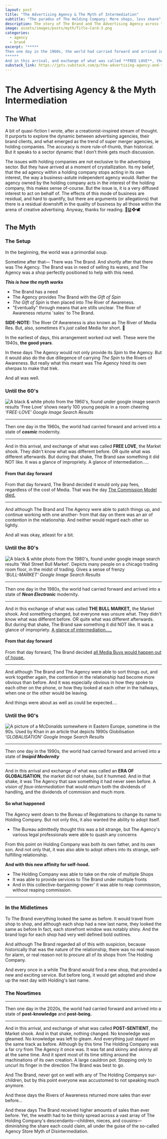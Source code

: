 ```yaml
---
layout: post
title: "The Advertising Agency & The Myth of Intermediation"
subtitle: "The paradox of The Holding Company: More shops, less share"
description: The story of The Brand and The Advertising Agency across the era's 
image: assets/images/posts/myth/Title-Card-3.png
categories:
  - agency
  - brand
excerpt: "*****
Then one day in the 1960s, the world had carried forward and arrived into a state of ***cosmic*** modernity.
******
And in this arrival, and exchange of what was called **FREE LOVE**, the Market shook. They didn't know what was different before. OR quite what was different afterwards. But during that shake, The Brand saw something it did NOT like. It was a glance of impropriety. A glance of intermediation....."
substack_link: https://jptv.substack.com/p/the-advertising-agency-and-the-myth
---
```


# The Advertising Agency & the Myth Intermediation
## The What

A bit of quasi-fiction I wrote, after a creationist-inspired stream of thought. It purports to explore the dynamic between advertising agencies, their brand clients, and what emerged as the trend of super merger agencies, ie holding companies. The accuracy is more rule-of-thumb, than historical. But it speaks to a sector dynamic that I don’t think gets much discussion.

 The issues with holding companies are not exclusive to the advertising sector. But they have arrived at a moment of crystallization. Its my belief, that the ad agency within a holding company stops acting in its own interest, the way a business-astute independent agency would. Rather the agency owned by the holding company acts in the interest of the holding company, this makes sense of-course. But the issue is, it is a very diffused interest to act on behalf of. The effects of this mode of business are residual, and hard to quantify, but there are arguments (or allegations) that there is a residual downshift in the quality of business by all those within the arena of creative advertising. Anyway, thanks for reading. 📖䷊❖🕊

## The Myth
### The Setup

In the beginning, the world was a primordial soup.

Sometime after that—
There was The Brand. And shortly after that there was The Agency. The Brand was in need of selling its wares, and The Agency was a *shop* perfectly positioned to help with this need.

***This is how the myth works***
- The Brand has a need
- The Agency provides The Brand with the *Gift of Spin* 
- *The Gift of Spin* is then placed into The River of Awareness.
- "Eventually" through means that are stills unclear. The River of Awareness returns 'sales' to The Brand.

**SIDE-NOTE:** The River Of Awareness is also known as The River of Media Res. But, also, sometimes it's *just* called Media for short. 👀

In the earliest of days, this arrangement worked out well. These were the 1940s, **the good years**. 

In these days The Agency would not only provide its *Spin* to the Agency. But it would also do the due dillegence of carrying *The Spin* to the Rivers of Awareness. But really what this meant was The Agency hired its own sherpas to make that trek.

And all was well.
### Until the 60's
![A black & white photo from the 1960's, found under google image search results 'Free Love' shows nearly 100 young people in a room cheering](/assets/images/posts/myth/FREE-LOVE.png)*'FREE-LOVE' Google Image Search Results* 

*****
Then one day in the 1960s, the world had carried forward and arrived into a state of ***cosmic*** modernity.  

******

And in this arrival, and exchange of what was called **FREE LOVE**, the Market shook. They didn't know what was different before. OR quite what was different afterwards. But during that shake, The Brand saw something it did NOT like. It was a glance of impropriety. A glance of intermediation.....
#### From that day forward
From that day forward, The Brand decided it would only pay fees, regardless of the cost of Media. That was the day <u>The Commission Model died.</u> 

******
And although The Brand and The Agency were able to patch things up, and continue working with one another- from that day on there was an air of contention in the relationship. And neither would regard each other so lightly.

And all was okay, atleast for a bit.
### Until the 80's
![A black & white photo from the 1980's, found under google image search results 'Wall Street Bull Market'. Depicts many people on a chicago trading room floor, in the midst of trading. Gives a sense of frenzy](/assets/images/posts/myth/BULL-MARKET-bw.png)*'BULL-MARKET' Google Image Search Results*

*****
Then one day in the 1980s, the world had carried forward and arrived into a state of ***Neon Electronic*** modernity.  

******

And in this exchange of what was called **THE BULL MARKET,** the Market shook. And something changed, but everyone was unsure what. They didn't know what was different before. OR quite what was different afterwards. But during that shake, The Brand saw something it did NOT like. It was a glance of impropriety. <u>A glance of intermediation.....</u>
#### From that day forward
From that day forward, The Brand decided <u>all Media Buys would happen out of house.</u> 

******

And although The Brand and The Agency were able to sort things out, and work together again, the contention in the relationship had become more obvious than before. And it was especially obvious in how they spoke to each other on the phone, or how they looked at each other in the hallways, when one or the other would be leaving.

And things were about as well as could be expected.... 
### Until the 90's
![A picture of a McDonalds somewhere in Eastern Europe, sometime in the 90s. Used by Khan in an article that depicts 1990s Globilisation](/assets/images/posts/myth/GLOBALISATION.png)
*'GLOBALISATION' Google Image Search Results*

*****
Then one day in the 1990s, the world had carried forward and arrived into a state of ***Insipid Modernity***   

******

And in this arrival and exchange of what was called an **ERA OF GLOBALISATION**, the market did not shake, but it hummed. And in that shake, it was The Agency that saw something it had never seen before. A *vision of faux-intermediation* that would return both the dividends of handling, and the dividends of commision and much more.
#### So what happened
The Agency went down to the Bureau of Registrations to change its name to Holding Company. But not only this, it also wanted the ability to adopt itself. 
- The Bureau admittedly thought this was a bit strange, but The Agency's various legal professionals were able to quash any concerns

From this point on Holding Company was both its own father, and its own son. And not only that, it was also able to adopt others into its strange, self-fulfilling relationship. 

**And with this new affinity for self-hood.**
- The Holding Company was able to take on the role of multiple Shops
- It was able to provide services to The Brand under multiple fronts
- And in this collective-bargaining-power' it was able to reap commission, without reaping commission.

------
### In the Midletimes

To The Brand everything looked the same as before. It would travel from shop to shop, and although each shop had a new last name, they looked the same as before In fact, each storefront window was notably shiny. And the brand logo for each shop had very well defined bold outlines.

And although The Brand regarded all of this with suspicion, because historically that was the nature of the relationship, there was no real reason for alarm, or real reason not to procure all of its shops from The Holding Company. 

And every once in a while The Brand would find a new shop, that provided a new and exciting service. But before long, it would get adopted and show up the next day with Holding's last name.
### The Nowtimes
*****
Then one day in the 2020s, the world had carried forward and arrived into a state of **post-knowledge** and **post-being.**

******
And in this arrival, and exchange of what was called **POST-SENTIENT**, the Market shook. And in that shake, nothing changed. No knowledge was gleamed. No knowledge was left to gleam. And everything just stayed on the same track as before. Although by this time The Holding Company was a far cry from The Agency it once was. It was fat and skinny and skinny all at the same time. And it spent most of its time sitting around the machinations of its own creation. A large cauldron pot.  Stopping only to uncurl its finger in the direction The Brand was best to go.

And The Brand, never got on well with any of The Holding Companys sur-children, but by this point everyone was accustomed to not speaking much anymore.

And these days the Rivers of Awareness returned more sales than ever before...

And these days The Brand received higher amounts of sales than ever before. Yet, the wealth had to be thinly spread across a vast array of The Holding Company's descendants—children, nieces, and cousins—diminishing the share each could claim, all under the guise of the so-called Agency Store Myth of Disintermediation.